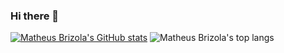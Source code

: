 ### Hi there 👋

[![Matheus Brizola's GitHub stats](https://github-readme-stats.vercel.app/api?username=MatheusBrizza&show_icons=true&include_all_commits=true&count_private=true)](https://github.com/MatheusBrizza)
![Matheus Brizola's top langs](https://github-readme-stats.vercel.app/api/top-langs/?username=MatheusBrizza&layout=compact&langs_count=16)
<!--
**MatheusBrizza/MatheusBrizza** is a ✨ _special_ ✨ repository because its `README.md` (this file) appears on your GitHub profile.

Here are some ideas to get you started:

- 🔭 I’m currently working on ...
- 🌱 I’m currently learning ...
- 👯 I’m looking to collaborate on ...
- 🤔 I’m looking for help with ...
- 💬 Ask me about ...
- 📫 How to reach me: ...
- 😄 Pronouns: ...
- ⚡ Fun fact: ...
-->
